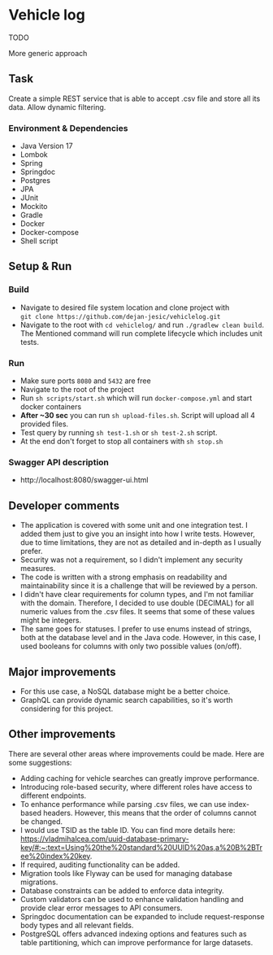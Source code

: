 # Vehicle log
TODO

More generic approach

## Task

Create a simple REST service that is able to accept .csv file and store all its data. Allow dynamic filtering.  

### Environment & Dependencies

* Java Version 17
* Lombok
* Spring
* Springdoc
* Postgres
* JPA
* JUnit
* Mockito
* Gradle
* Docker
* Docker-compose
* Shell script

## Setup & Run

### Build

* Navigate to desired file system location and clone project with  
  `git clone https://github.com/dejan-jesic/vehiclelog.git`
* Navigate to the root with `cd vehiclelog/` and run `./gradlew clean build`.
  The Mentioned command will run complete lifecycle which includes unit tests.

### Run

* Make sure ports `8080` and `5432` are free
* Navigate to the root of the project
* Run `sh scripts/start.sh` which will run `docker-compose.yml` and start docker containers
* **After ~30 sec** you can run `sh upload-files.sh`. Script will upload all 4 provided files.
* Test query by running `sh test-1.sh` or `sh test-2.sh` script.
* At the end don't forget to stop all containers with `sh stop.sh`

### Swagger API description

* http://localhost:8080/swagger-ui.html

## Developer comments

* The application is covered with some unit and one integration test. 
I added them just to give you an insight into how I write tests. 
However, due to time limitations, they are not as detailed and in-depth as I usually prefer.
* Security was not a requirement, so I didn't implement any security measures.
* The code is written with a strong emphasis on readability and maintainability 
since it is a challenge that will be reviewed by a person.
* I didn't have clear requirements for column types, and I'm not familiar with the domain. 
Therefore, I decided to use double (DECIMAL) for all numeric values from the .csv files. 
It seems that some of these values might be integers.
* The same goes for statuses. I prefer to use enums instead of strings, both at the database level and in the Java code. However, in this case, I used booleans for columns with only two possible values (on/off).

## Major improvements

* For this use case, a NoSQL database might be a better choice.
* GraphQL can provide dynamic search capabilities, so it's worth considering for this project. 

## Other improvements

There are several other areas where improvements could be made. Here are some suggestions:
* Adding caching for vehicle searches can greatly improve performance.
* Introducing role-based security, where different roles have access to different endpoints.
* To enhance performance while parsing .csv files, we can use index-based headers. 
However, this means that the order of columns cannot be changed.
* I would use TSID as the table ID. You can find more details here: https://vladmihalcea.com/uuid-database-primary-key/#:~:text=Using%20the%20standard%20UUID%20as,a%20B%2BTree%20index%20key.
* If required, auditing functionality can be added.
* Migration tools like Flyway can be used for managing database migrations.
* Database constraints can be added to enforce data integrity.
* Custom validators can be used to enhance validation handling and 
provide clear error messages to API consumers.
* Springdoc documentation can be expanded to include request-response body types and all relevant fields.
* PostgreSQL offers advanced indexing options and features such as table partitioning, 
which can improve performance for large datasets.